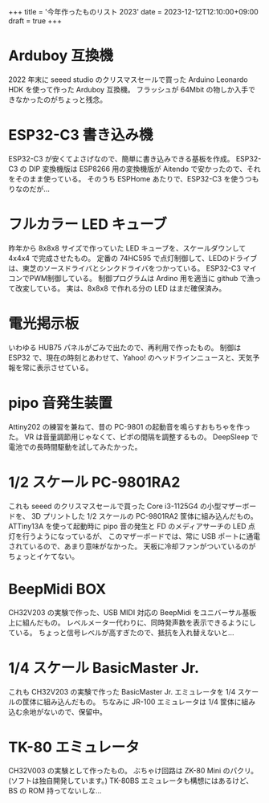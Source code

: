 +++
title = '今年作ったものリスト 2023'
date = 2023-12-12T12:10:00+09:00
draft = true
+++

# Arduboy 互換機

2022 年末に seeed studio のクリスマスセールで買った Arduino Leonardo HDK を使って作った Arduboy 互換機。
フラッシュが 64Mbit の物しか入手できなかったのがちょっと残念。

# ESP32-C3 書き込み機

ESP32-C3 が安くてよさげなので、簡単に書き込みできる基板を作成。
ESP32-C3 の DIP 変換機版は ESP8266 用の変換機版が Aitendo で安かったので、それをそのまま使っている。
そのうち ESPHome あたりで、ESP32-C3 を使うつもりなのだが…

# フルカラー LED キューブ

昨年から 8x8x8 サイズで作っていた LED キューブを、スケールダウンして 4x4x4 で完成させたもの。
定番の 74HC595 で点灯制御して、LEDのドライブは、東芝のソースドライバとシンクドライバをつかっている。
ESP32-C3 マイコンでPWM制御している。
制御プログラムは Ardino 用を適当に github で漁って改変している。
実は、8x8x8 で作れる分の LED はまだ確保済み。

# 電光掲示板

いわゆる HUB75 パネルがごみで出たので、再利用で作ったもの。
制御は ESP32 で、現在の時刻とあわせて、Yahoo! のヘッドラインニュースと、天気予報を常に表示させている。

# pipo 音発生装置

Attiny202 の練習を兼ねて、昔の PC-9801 の起動音を鳴らすおもちゃを作った。
VR は音量調節用じゃなくて、ピポの間隔を調整するもの。
DeepSleep で電池での長時間駆動を試してみたかった。

# 1/2 スケール PC-9801RA2

これも seeed のクリスマスセールで買った Core i3-1125G4 の小型マザーボードを、
3D プリントした 1/2 スケールの PC-9801RA2 筐体に組み込んだもの。
ATTiny13A を使って起動時に pipo 音の発生と FD のメディアサーチの LED 点灯を行うようになっているが、
このマザーボードでは、常に USB ポートに通電されているので、あまり意味がなかった。
天板に冷却ファンがついているのがちょっとイケてない。

# BeepMidi BOX

CH32V203 の実験で作った、USB MIDI 対応の BeepMidi をユニバーサル基板上に組んだもの。
レベルメーター代わりに、同時発声数を表示できるようにしている。
ちょっと信号レベルが高すぎたので、抵抗を入れ替えないと…

# 1/4 スケール BasicMaster Jr.

これも CH32V203 の実験で作った BasicMaster Jr. エミュレータを 1/4 スケールの筐体に組み込んだもの。
ちなみに JR-100 エミュレータは 1/4 筐体に組み込む余地がないので、保留中。

# TK-80 エミュレータ

CH32V003 の実験として作ったもの。
ぶちゃけ回路は ZK-80 Mini のパクリ。
(ソフトは独自開発しています。)
TK-80BS エミュレータも構想にはあるけど、BS の ROM 持ってないしな…
